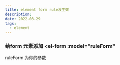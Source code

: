 ```yaml
---
title: element form rule没生效
description: 
date: 2022-03-29
tags:
  - element
---
```


### 给form 元素添加 <el-form :model="ruleForm"

ruleForm 为你的参数